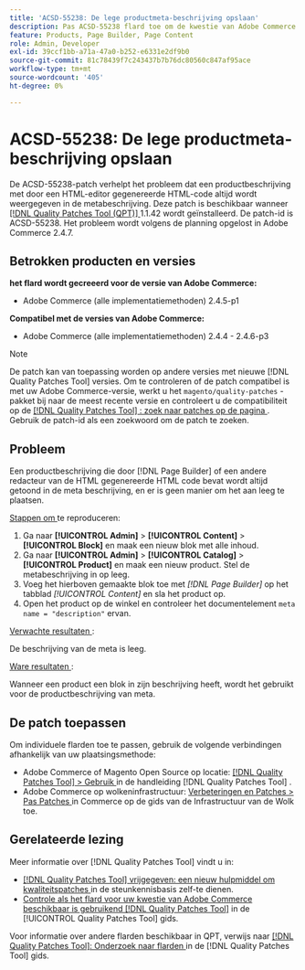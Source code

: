 ```yaml
---
title: 'ACSD-55238: De lege productmeta-beschrijving opslaan'
description: Pas ACSD-55238 flard toe om de kwestie van Adobe Commerce te bevestigen waar een productbeschrijving die HTML code bevat die door  [!DNL Page Builder]  wordt geproduceerd of een andere redacteur van HTML altijd in de meta beschrijving wordt getoond, en er is geen manier om het aan leeg te plaatsen.
feature: Products, Page Builder, Page Content
role: Admin, Developer
exl-id: 39ccf1bb-a71a-47a0-b252-e6331e2df9b0
source-git-commit: 81c78439f7c243437b7b76dc80560c847af95ace
workflow-type: tm+mt
source-wordcount: '405'
ht-degree: 0%

---
```


# ACSD-55238: De lege productmeta-beschrijving opslaan

De ACSD-55238-patch verhelpt het probleem dat een productbeschrijving met door een HTML-editor gegenereerde HTML-code altijd wordt weergegeven in de metabeschrijving. Deze patch is beschikbaar wanneer [[!DNL Quality Patches Tool (QPT)] ](https://experienceleague.adobe.com/nl/docs/commerce-knowledge-base/kb/announcements/commerce-announcements/magento-quality-patches-released-new-tool-to-self-serve-quality-patches) 1.1.42 wordt geïnstalleerd. De patch-id is ACSD-55238. Het probleem wordt volgens de planning opgelost in Adobe Commerce 2.4.7.

## Betrokken producten en versies

**het flard wordt gecreeerd voor de versie van Adobe Commerce:**

* Adobe Commerce (alle implementatiemethoden) 2.4.5-p1

**Compatibel met de versies van Adobe Commerce:**

* Adobe Commerce (alle implementatiemethoden) 2.4.4 - 2.4.6-p3

>[!NOTE]
>
>De patch kan van toepassing worden op andere versies met nieuwe [!DNL Quality Patches Tool] versies. Om te controleren of de patch compatibel is met uw Adobe Commerce-versie, werkt u het `magento/quality-patches` -pakket bij naar de meest recente versie en controleert u de compatibiliteit op de [[!DNL Quality Patches Tool] : zoek naar patches op de pagina ](https://experienceleague.adobe.com/tools/commerce-quality-patches/index.html?lang=nl-NL) . Gebruik de patch-id als een zoekwoord om de patch te zoeken.

## Probleem

Een productbeschrijving die door [!DNL Page Builder] of een andere redacteur van de HTML gegenereerde HTML code bevat wordt altijd getoond in de meta beschrijving, en er is geen manier om het aan leeg te plaatsen.

<u> Stappen om </u> te reproduceren:

1. Ga naar **[!UICONTROL Admin]** > **[!UICONTROL Content]** > **[!UICONTROL Block]** en maak een nieuw blok met alle inhoud.
1. Ga naar **[!UICONTROL Admin]** > **[!UICONTROL Catalog]** > **[!UICONTROL Product]** en maak een nieuw product. Stel de metabeschrijving in op leeg.
1. Voeg het hierboven gemaakte blok toe met *[!DNL Page Builder]* op het tabblad *[!UICONTROL Content]* en sla het product op.
1. Open het product op de winkel en controleer het documentelement `meta name = "description"` ervan.

<u> Verwachte resultaten </u>:

De beschrijving van de meta is leeg.

<u> Ware resultaten </u>:

Wanneer een product een blok in zijn beschrijving heeft, wordt het gebruikt voor de productbeschrijving van meta.

## De patch toepassen

Om individuele flarden toe te passen, gebruik de volgende verbindingen afhankelijk van uw plaatsingsmethode:

* Adobe Commerce of Magento Open Source op locatie: [[!DNL Quality Patches Tool]  > Gebruik ](/help/tools/quality-patches-tool/usage.md) in de handleiding [!DNL Quality Patches Tool] .
* Adobe Commerce op wolkeninfrastructuur: [ Verbeteringen en Patches > Pas Patches ](https://experienceleague.adobe.com/docs/commerce-cloud-service/user-guide/develop/upgrade/apply-patches.html?lang=nl-NL) in Commerce op de gids van de Infrastructuur van de Wolk toe.

## Gerelateerde lezing

Meer informatie over [!DNL Quality Patches Tool] vindt u in:

* [[!DNL Quality Patches Tool]  vrijgegeven: een nieuw hulpmiddel om kwaliteitspatches ](https://experienceleague.adobe.com/nl/docs/commerce-knowledge-base/kb/announcements/commerce-announcements/magento-quality-patches-released-new-tool-to-self-serve-quality-patches) in de steunkennisbasis zelf-te dienen.
* [ Controle als het flard voor uw kwestie van Adobe Commerce beschikbaar is gebruikend  [!DNL Quality Patches Tool]](/help/tools/quality-patches-tool/patches-available-in-qpt/check-patch-for-magento-issue-with-magento-quality-patches.md) in de [!UICONTROL Quality Patches Tool] gids.


Voor informatie over andere flarden beschikbaar in QPT, verwijs naar [[!DNL Quality Patches Tool]: Onderzoek naar flarden ](https://experienceleague.adobe.com/tools/commerce-quality-patches/index.html?lang=nl-NL) in de [!DNL Quality Patches Tool] gids.
